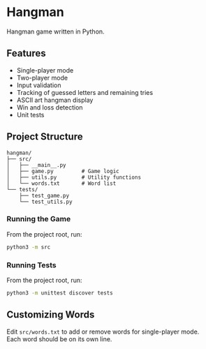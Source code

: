 # Hangman

Hangman game written in Python.

## Features

- Single-player mode
- Two-player mode
- Input validation
- Tracking of guessed letters and remaining tries
- ASCII art hangman display
- Win and loss detection
- Unit tests

## Project Structure

```
hangman/
├── src/
│   ├── __main__.py
│   ├── game.py         # Game logic
│   ├── utils.py        # Utility functions
│   └── words.txt       # Word list
└── tests/
    ├── test_game.py
    └── test_utils.py
```

### Running the Game

From the project root, run:
```sh
python3 -m src
```

### Running Tests

From the project root, run:
```sh
python3 -m unittest discover tests
```

## Customizing Words

Edit `src/words.txt` to add or remove words for single-player mode.  
Each word should be on its own line.
